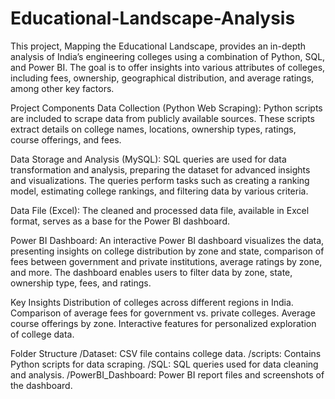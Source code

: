 # Educational-Landscape-Analysis
This project, Mapping the Educational Landscape, provides an in-depth analysis of India’s engineering colleges using a combination of Python, SQL, and Power BI. The goal is to offer insights into various attributes of colleges, including fees, ownership, geographical distribution, and average ratings, among other key factors.

Project Components
Data Collection (Python Web Scraping): Python scripts are included to scrape data from publicly available sources. These scripts extract details on college names, locations, ownership types, ratings, course offerings, and fees.

Data Storage and Analysis (MySQL): SQL queries are used for data transformation and analysis, preparing the dataset for advanced insights and visualizations. The queries perform tasks such as creating a ranking model, estimating college rankings, and filtering data by various criteria.

Data File (Excel): The cleaned and processed data file, available in Excel format, serves as a base for the Power BI dashboard.

Power BI Dashboard: An interactive Power BI dashboard visualizes the data, presenting insights on college distribution by zone and state, comparison of fees between government and private institutions, average ratings by zone, and more. The dashboard enables users to filter data by zone, state, ownership type, fees, and ratings.

Key Insights
Distribution of colleges across different regions in India.
Comparison of average fees for government vs. private colleges.
Average course offerings by zone.
Interactive features for personalized exploration of college data.

Folder Structure
/Dataset: CSV file contains college data.
/scripts: Contains Python scripts for data scraping.
/SQL: SQL queries used for data cleaning and analysis.
/PowerBI_Dashboard: Power BI report files and screenshots of the dashboard.
